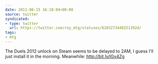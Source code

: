 ```yaml
---
date: 2011-06-15 16:18:04+00:00
source: twitter
syndicated:
- type: twitter
  url: https://twitter.com/roy_mtg/statuses/81032734482513924/
tags:
- mtg
---
```


The Duels 2012 unlock on Steam seems to be delayed to 2AM, I guess I'll just install it in the morning. Meanwhile: http://bit.ly/lGy4Zg